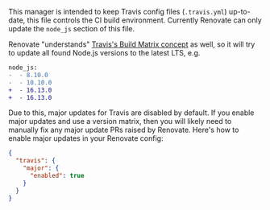 This manager is intended to keep Travis config files (`.travis.yml`) up-to-date, this file controls the CI build environment.
Currently Renovate can only update the `node_js` section of this file.

Renovate "understands" [Travis's Build Matrix concept](https://docs.travis-ci.com/user/build-matrix/#matrix-expansion) as well, so it will try to update all found Node.js versions to the latest LTS, e.g.

```diff
node_js:
-  - 8.10.0
-  - 10.10.0
+  - 16.13.0
+  - 16.13.0
```

Due to this, major updates for Travis are disabled by default.
If you enable major updates and use a version matrix, then you will likely need to manually fix any major update PRs raised by Renovate.
Here's how to enable major updates in your Renovate config:

```json
{
  "travis": {
    "major": {
      "enabled": true
    }
  }
}
```
